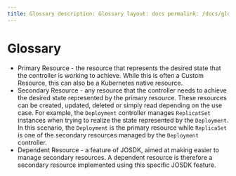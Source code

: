 ```yaml
---
title: Glossary description: Glossary layout: docs permalink: /docs/glossary
---
```


# Glossary

- Primary Resource - the resource that represents the desired state that the controller is working
  to achieve. While this is often a Custom Resource, this can also be a Kubernetes native resource.
- Secondary Resource - any resource that the controller needs to achieve the desired state
  represented by the primary resource. These resources can be created, updated, deleted or simply
  read depending on the use case. For example, the `Deployment` controller manages `ReplicatSet`
  instances when trying to realize the state represented by the `Deployment`. In this scenario,
  the `Deployment` is the primary resource while `ReplicaSet` is one of the secondary resources
  managed by the `Deployment` controller.
- Dependent Resource - a feature of JOSDK, aimed at making easier to manage secondary resources. A
  dependent resource is therefore a secondary resource implemented using this specific JOSDK
  feature. 
